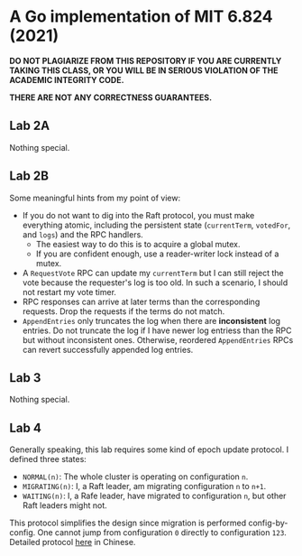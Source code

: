 # A Go implementation of MIT 6.824 (2021)

**DO NOT PLAGIARIZE FROM THIS REPOSITORY IF YOU ARE CURRENTLY TAKING THIS CLASS, OR YOU WILL BE IN SERIOUS VIOLATION OF THE ACADEMIC INTEGRITY CODE.**

**THERE ARE NOT ANY CORRECTNESS GUARANTEES.**

## Lab 2A

Nothing special.

## Lab 2B

Some meaningful hints from my point of view:

* If you do not want to dig into the Raft protocol, you must make everything atomic, including the persistent state (`currentTerm`, `votedFor`, and `logs`) and the RPC handlers.
  * The easiest way to do this is to acquire a global mutex.
  * If you are confident enough, use a reader-writer lock instead of a mutex.
* A `RequestVote` RPC can update my `currentTerm` but I can still reject the vote because the requester's log is too old. In such a scenario, I should not restart my vote timer.
* RPC responses can arrive at later terms than the corresponding requests. Drop the requests if the terms do not match.
* `AppendEntries` only truncates the log when there are **inconsistent** log entries. Do not truncate the log if I have newer log entriess than the RPC but without inconsistent ones. Otherwise, reordered `AppendEntries` RPCs can revert successfully appended log entries.

## Lab 3

Nothing special.

## Lab 4

Generally speaking, this lab requires some kind of epoch update protocol. I defined three states:

* `NORMAL(n)`: The whole cluster is operating on configuration `n`.
* `MIGRATING(n)`: I, a Raft leader, am migrating configuration `n` to `n+1`.
* `WAITING(n)`: I, a Rafe leader, have migrated to configuration `n`, but other Raft leaders might not.

This protocol simplifies the design since migration is performed config-by-config. One cannot jump from configuration `0` directly to configuration `123`.
Detailed protocol [here](https://icyf.me/2021/06/26/mit-6-824-lab4b/) in Chinese.
